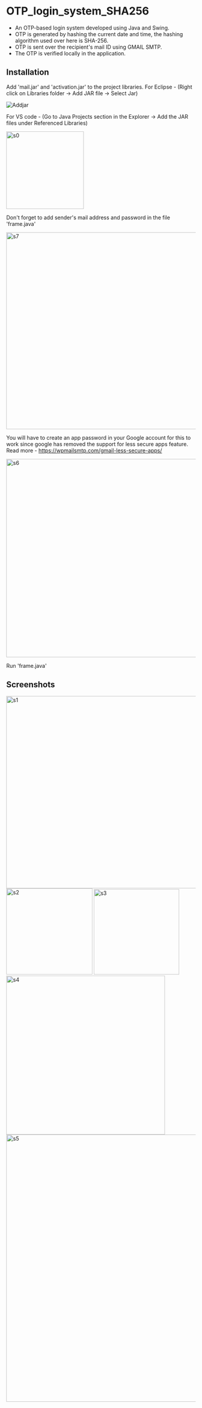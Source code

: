 # OTP_login_system_SHA256
- An OTP-based login system developed using Java and Swing.
- OTP is generated by hashing the current date and time, the hashing algorithm used over here is SHA-256.
- OTP is sent over the recipient's mail ID using GMAIL SMTP.
- The OTP is verified locally in the application.

## Installation
Add 'mail.jar' and 'activation.jar' to the project libraries. 
For Eclipse - (Right click on Libraries folder -> Add JAR file -> Select Jar)

![Addjar](https://user-images.githubusercontent.com/87890518/196944961-801d02d3-3fd4-40a4-aa21-ba78426d2710.jpg)

For VS code - (Go to Java Projects section in the Explorer -> Add the JAR files under Referenced Libraries)

<img width="206" alt="s0" src="https://user-images.githubusercontent.com/87890518/196945123-016e7c36-e36f-4f0d-be26-7317619c0817.png">



Don't forget to add sender's mail address and password in the file 'frame.java'

<img width="523" alt="s7" src="https://user-images.githubusercontent.com/87890518/196945729-1bceb05b-de14-4372-994d-b4c2c339c240.png">


You will have to create an app password in your Google account for this to work since google has removed the support for less secure apps feature. 
Read more - https://wpmailsmtp.com/gmail-less-secure-apps/ 

<img width="527" alt="s6" src="https://user-images.githubusercontent.com/87890518/196945208-7c64fb8b-770a-4b12-846a-b9a746b374ad.png">

Run 'frame.java' 


## Screenshots

<img width="511" alt="s1" src="![Screenshot 2023-06-01 202127](https://github.com/Rexon-Pambujya/OTP-LOGIN-SYSTEM-SHA256/assets/81875310/efbe299e-86d7-4a3a-8ca5-85a9ef9f78d5)">
<img width="229" alt="s2" src="https://user-images.githubusercontent.com/87890518/196945264-5671e267-169b-443b-8685-4176d756fa6d.png">
<img width="227" alt="s3" src="https://user-images.githubusercontent.com/87890518/196945277-e74662a5-383d-48dd-9743-bd761dfba786.png">
<img width="422" alt="s4" src="https://user-images.githubusercontent.com/87890518/196945288-d77dcd34-a123-4e3f-8d98-6f88a63381a4.png">
<img width="710" alt="s5" src="https://user-images.githubusercontent.com/87890518/196945302-d5dd6daf-ca95-462c-9b79-723ddee87ab2.png">
